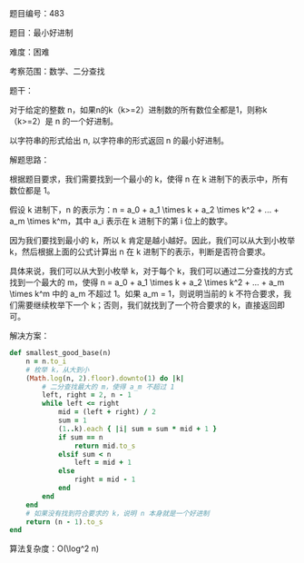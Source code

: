 题目编号：483

题目：最小好进制

难度：困难

考察范围：数学、二分查找

题干：

对于给定的整数 n，如果n的k（k>=2）进制数的所有数位全都是1，则称k（k>=2）是 n 的一个好进制。

以字符串的形式给出 n, 以字符串的形式返回 n 的最小好进制。

解题思路：

根据题目要求，我们需要找到一个最小的 k，使得 n 在 k 进制下的表示中，所有数位都是 1。

假设 k 进制下，n 的表示为：n = a_0 + a_1 \times k + a_2 \times k^2 + ... + a_m \times k^m，其中 a_i 表示在 k 进制下的第 i 位上的数字。

因为我们要找到最小的 k，所以 k 肯定是越小越好。因此，我们可以从大到小枚举 k，然后根据上面的公式计算出 n 在 k 进制下的表示，判断是否符合要求。

具体来说，我们可以从大到小枚举 k，对于每个 k，我们可以通过二分查找的方式找到一个最大的 m，使得 n = a_0 + a_1 \times k + a_2 \times k^2 + ... + a_m \times k^m 中的 a_m 不超过 1。如果 a_m = 1，则说明当前的 k 不符合要求，我们需要继续枚举下一个 k；否则，我们就找到了一个符合要求的 k，直接返回即可。

解决方案：

```ruby
def smallest_good_base(n)
    n = n.to_i
    # 枚举 k，从大到小
    (Math.log(n, 2).floor).downto(1) do |k|
        # 二分查找最大的 m，使得 a_m 不超过 1
        left, right = 2, n - 1
        while left <= right
            mid = (left + right) / 2
            sum = 1
            (1..k).each { |i| sum = sum * mid + 1 }
            if sum == n
                return mid.to_s
            elsif sum < n
                left = mid + 1
            else
                right = mid - 1
            end
        end
    end
    # 如果没有找到符合要求的 k，说明 n 本身就是一个好进制
    return (n - 1).to_s
end
```

算法复杂度：O(\log^2 n)